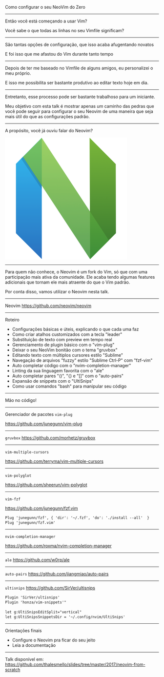 Como configurar o seu NeoVim do Zero

---

Então você está começando a usar Vim?

Você sabe o que todas as linhas no seu Vimfile significam?

---

São tantas opções de configuração, que isso acaba afugentando novatos

E foi isso que me afastou do Vim durante tanto tempo

---

Depois de ter me baseado no Vimfile de alguns amigos, eu personalizei o meu próprio.

E isso me possibilita ser bastante produtivo ao editar texto hoje em dia.

---

Entretanto, esse processo pode ser bastante trabalhoso para um iniciante.

Meu objetivo com esta talk é mostrar apenas *um* caminho das pedras que você
pode seguir para configurar o seu Neovim de uma maneira que seja mais útil
do que as configurações padrão.

---

A propósito, você já ouviu falar do Neovim?

![](./neovim.png)

---

Para quem não conhece, o Neovim é um fork do Vim, só que com uma participação mais
ativa da comunidade. Ele acaba tendo algumas features adicionais que tornam ele
mais atraente do que o Vim padrão.

Por conta disso, vamos utilizar o Neovim nesta talk.

---

Neovim
https://github.com/neovim/neovim

---

Roteiro

- Configurações básicas e úteis, explicando o que cada uma faz
- Como criar atalhos customizados com a tecla "leader"
- Substituição de texto com preview em tempo real
- Gerenciamento de plugin básico com o "vim-plug"
- Deixar o seu NeoVim bonitão com o tema "gruvbox"
- Editando texto com múltiplos cursores estilo "Sublime"
- Navegação de arquivos "fuzzy" estilo "Sublime Ctrl-P" com "fzf-vim"
- Auto completar código com o "nvim-completion-manager"
- Linting da sua linguagem favorita com o "ale"
- Auto completar pares "()", "{} e "[]" com o "auto-pairs"
- Expansão de snippets com o "UltiSnips"
- Como usar comandos "bash" para manipular seu código

---

Mão no código!

---

Gerenciador de pacotes `vim-plug`

https://github.com/junegunn/vim-plug

---

`gruvbox`
https://github.com/morhetz/gruvbox

---

`vim-multiple-cursors`

https://github.com/terryma/vim-multiple-cursors

---

`vim-polyglot`

https://github.com/sheerun/vim-polyglot

---

`vim-fzf`

https://github.com/junegunn/fzf.vim

```
Plug 'junegunn/fzf', { 'dir': '~/.fzf', 'do': './install --all'  }
Plug 'junegunn/fzf.vim'
```

---

`nvim-completion-manager`

https://github.com/roxma/nvim-completion-manager

---

`ale`
https://github.com/w0rp/ale

---

`auto-pairs`
https://github.com/jiangmiao/auto-pairs

---

`ultisnips`
https://github.com/SirVer/ultisnips

```
Plugin 'SirVer/ultisnips'
Plugin 'honza/vim-snippets'"

let g:UltiSnipsEditSplit="vertical"
let g:UltiSnipsSnippetsDir = '~/.config/nvim/UltiSnips'
```

---

Orientações finais

- Configure o Neovim pra ficar do seu jeito
- Leia a documentação

---

Talk disponível em:
https://github.com/thalesmello/slides/tree/master/2017/neovim-from-scratch


